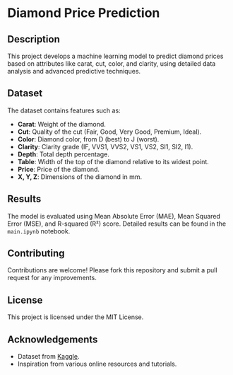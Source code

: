# Diamond Price Prediction

## Description
This project develops a machine learning model to predict diamond prices based on attributes like carat, cut, color, and clarity, using detailed data analysis and advanced predictive techniques.

## Dataset
The dataset contains features such as:
- **Carat**: Weight of the diamond.
- **Cut**: Quality of the cut (Fair, Good, Very Good, Premium, Ideal).
- **Color**: Diamond color, from D (best) to J (worst).
- **Clarity**: Clarity grade (IF, VVS1, VVS2, VS1, VS2, SI1, SI2, I1).
- **Depth**: Total depth percentage.
- **Table**: Width of the top of the diamond relative to its widest point.
- **Price**: Price of the diamond.
- **X, Y, Z**: Dimensions of the diamond in mm.
 

## Results
The model is evaluated using Mean Absolute Error (MAE), Mean Squared Error (MSE), and R-squared (R²) score. Detailed results can be found in the `main.ipynb` notebook.

## Contributing
Contributions are welcome! Please fork this repository and submit a pull request for any improvements.

## License
This project is licensed under the MIT License.

## Acknowledgements
- Dataset from [Kaggle](https://www.kaggle.com/shivam2503/diamonds).
- Inspiration from various online resources and tutorials.
